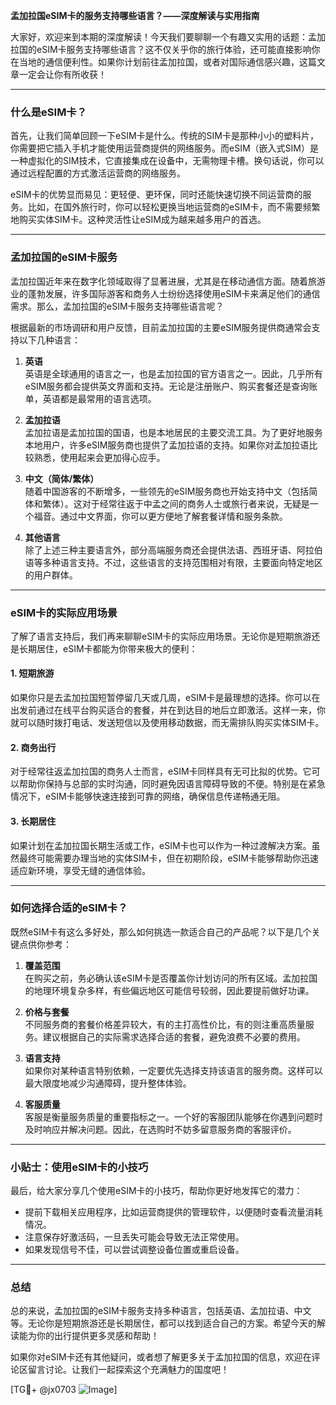 **孟加拉国eSIM卡的服务支持哪些语言？——深度解读与实用指南**

大家好，欢迎来到本期的深度解读！今天我们要聊聊一个有趣又实用的话题：孟加拉国的eSIM卡服务支持哪些语言？这不仅关乎你的旅行体验，还可能直接影响你在当地的通信便利性。如果你计划前往孟加拉国，或者对国际通信感兴趣，这篇文章一定会让你有所收获！

---

### 什么是eSIM卡？

首先，让我们简单回顾一下eSIM卡是什么。传统的SIM卡是那种小小的塑料片，你需要把它插入手机才能使用运营商提供的网络服务。而eSIM（嵌入式SIM）是一种虚拟化的SIM技术，它直接集成在设备中，无需物理卡槽。换句话说，你可以通过远程配置的方式激活运营商的网络服务。

eSIM卡的优势显而易见：更轻便、更环保，同时还能快速切换不同运营商的服务。比如，在国外旅行时，你可以轻松更换当地运营商的eSIM卡，而不需要频繁地购买实体SIM卡。这种灵活性让eSIM成为越来越多用户的首选。

---

### 孟加拉国的eSIM卡服务

孟加拉国近年来在数字化领域取得了显著进展，尤其是在移动通信方面。随着旅游业的蓬勃发展，许多国际游客和商务人士纷纷选择使用eSIM卡来满足他们的通信需求。那么，孟加拉国的eSIM卡服务支持哪些语言呢？

根据最新的市场调研和用户反馈，目前孟加拉国的主要eSIM服务提供商通常会支持以下几种语言：

1. **英语**  
   英语是全球通用的语言之一，也是孟加拉国的官方语言之一。因此，几乎所有eSIM服务都会提供英文界面和支持。无论是注册账户、购买套餐还是查询账单，英语都是最常用的语言选项。

2. **孟加拉语**  
   孟加拉语是孟加拉国的国语，也是本地居民的主要交流工具。为了更好地服务本地用户，许多eSIM服务商也提供了孟加拉语的支持。如果你对孟加拉语比较熟悉，使用起来会更加得心应手。

3. **中文（简体/繁体）**  
   随着中国游客的不断增多，一些领先的eSIM服务商也开始支持中文（包括简体和繁体）。这对于经常往返于中孟之间的商务人士或旅行者来说，无疑是一个福音。通过中文界面，你可以更方便地了解套餐详情和服务条款。

4. **其他语言**  
   除了上述三种主要语言外，部分高端服务商还会提供法语、西班牙语、阿拉伯语等多种语言支持。不过，这些语言的支持范围相对有限，主要面向特定地区的用户群体。

---

### eSIM卡的实际应用场景

了解了语言支持后，我们再来聊聊eSIM卡的实际应用场景。无论你是短期旅游还是长期居住，eSIM卡都能为你带来极大的便利：

#### 1. 短期旅游
如果你只是去孟加拉国短暂停留几天或几周，eSIM卡是最理想的选择。你可以在出发前通过在线平台购买适合的套餐，并在到达目的地后立即激活。这样一来，你就可以随时拨打电话、发送短信以及使用移动数据，而无需排队购买实体SIM卡。

#### 2. 商务出行
对于经常往返孟加拉国的商务人士而言，eSIM卡同样具有无可比拟的优势。它可以帮助你保持与总部的实时沟通，同时避免因语言障碍导致的不便。特别是在紧急情况下，eSIM卡能够快速连接到可靠的网络，确保信息传递畅通无阻。

#### 3. 长期居住
如果计划在孟加拉国长期生活或工作，eSIM卡也可以作为一种过渡解决方案。虽然最终可能需要办理当地的实体SIM卡，但在初期阶段，eSIM卡能够帮助你迅速适应新环境，享受无缝的通信体验。

---

### 如何选择合适的eSIM卡？

既然eSIM卡有这么多好处，那么如何挑选一款适合自己的产品呢？以下是几个关键点供你参考：

1. **覆盖范围**  
   在购买之前，务必确认该eSIM卡是否覆盖你计划访问的所有区域。孟加拉国的地理环境复杂多样，有些偏远地区可能信号较弱，因此要提前做好功课。

2. **价格与套餐**  
   不同服务商的套餐价格差异较大，有的主打高性价比，有的则注重高质量服务。建议根据自己的实际需求选择合适的套餐，避免浪费不必要的费用。

3. **语言支持**  
   如果你对某种语言特别依赖，一定要优先选择支持该语言的服务商。这样可以最大限度地减少沟通障碍，提升整体体验。

4. **客服质量**  
   客服是衡量服务质量的重要指标之一。一个好的客服团队能够在你遇到问题时及时响应并解决问题。因此，在选购时不妨多留意服务商的客服评价。

---

### 小贴士：使用eSIM卡的小技巧

最后，给大家分享几个使用eSIM卡的小技巧，帮助你更好地发挥它的潜力：

- 提前下载相关应用程序，比如运营商提供的管理软件，以便随时查看流量消耗情况。
- 注意保存好激活码，一旦丢失可能会导致无法正常使用。
- 如果发现信号不佳，可以尝试调整设备位置或重启设备。

---

### 总结

总的来说，孟加拉国的eSIM卡服务支持多种语言，包括英语、孟加拉语、中文等。无论你是短期旅游还是长期居住，都可以找到适合自己的方案。希望今天的解读能为你的出行提供更多灵感和帮助！

如果你对eSIM卡还有其他疑问，或者想了解更多关于孟加拉国的信息，欢迎在评论区留言讨论。让我们一起探索这个充满魅力的国度吧！

[TG💪+ @jx0703 ![Image](https://github.com/user-attachments/assets/dbca1d08-cadb-493c-b0ec-ad6f7a83f270)]